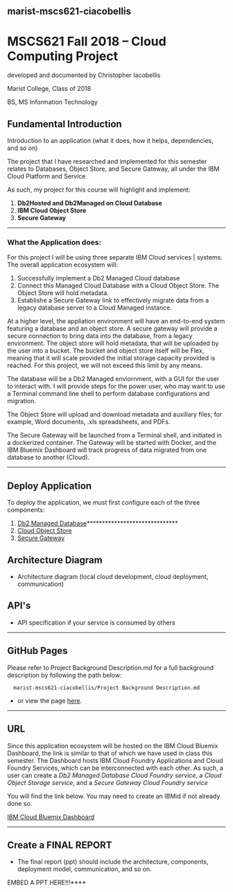 ## marist-mscs621-ciacobellis
# MSCS621 Fall 2018 – Cloud Computing Project

developed and documented by Christopher Iacobellis

Marist College, Class of 2018

BS, MS Information Technology

## Fundamental Introduction
 Introduction to an application (what it does, how it helps, dependencies, and so on)
 
The project that I have researched and implemented for this semester relates to Databases, Object Store, and Secure Gateway, all under the IBM Cloud Platform and Service. 

As such, my project for this course will highlight and implement:

1. **Db2Hosted and Db2Managed on Cloud Database**
2. **IBM Cloud Object Store**
3. **Secure Gateway**

__________________________________________________________________________________________________________________________

### What the Application does:

For this project I will be using three separate IBM Cloud services | systems. The overall application ecosystem will:

1. Successfully implement a Db2 Managed Cloud database 
2. Connect this Managed Cloud Database with a Cloud Object Store. The Object Store will hold metadata.
3. Establishe a Secure Gateway link to effectively migrate data from a legacy database server to a Cloud Managed instance.

At a higher level, the appliation environment will have an end-to-end system featuring a database and an object store. A secure gateway will provide a secure connection to bring data into the database, from a legacy environment. The object store will hold metadata, that will be uploaded by the user into a bucket. The bucket and object store itself will be Flex, meaning that it will scale provided the initial storage capacity provided is reached. For this project, we will not exceed this limit by any means.

The database will be a Db2 Managed enviornment, with a GUI for the user to interact with. I will provide steps for the power user, who may want to use a Terminal command line shell to perform database configurations and migration.

The Object Store will upload and download metadata and auxillary files; for example, Word documents, .xls spreadsheets, and PDFs.

The Secure Gateway will be launched from a Terminal shell, and initiated in a dockerized container. The Gateway will be started with Docker, and the IBM Bluemix Dashboard will track progress of data migrated from one database to another (Cloud).

__________________________________________________________________________________________________________________________

## Deploy Application

To deploy the application, we must first configure each of the three components:

1. [Db2 Managed Database]()******************************
2. [Cloud Object Store]()
3. [Secure Gateway]()

## Architecture Diagram
 + Architecture diagram (local cloud development, cloud deployment, communication)
 
## API's
 + API specification if your service is consumed by others
 
__________________________________________________________________________________________________________________________

## GitHub Pages

Please refer to Project Background Description.md for a full background description by following the path below:
      
      marist-mscs621-ciacobellis/Project Background Description.md
      
- or view the page [here](https://github.com/incredablechris/marist-mscs621-ciacobellis/blob/master/Project%20Background%20Description.md).

__________________________________________________________________________________________________________________________

## URL

Since this application ecosystem will be hosted on the IBM Cloud Bluemix Dashboard, the link is similar to that of which we have used in class this semester. The Dashboard hosts IBM Cloud Foundry Applications and Cloud Foundry Services, which can be interconnected with each other. As such, a user can create a *Db2 Managed Database Cloud Foundry service*, a *Cloud Object Storage service*, and a *Secure Gateway Cloud Foundry service* 

You will find the link below. You may need to create an IBMid if not already done so.

[IBM Cloud Bluemix Dashboard](https://console.bluemix.net/dashboard/apps)

__________________________________________________________________________________________________________________________

## Create a FINAL REPORT
- The final report (ppt) should include the architecture, components, deployment model,
communication, and so on. 

EMBED A PPT HERE!!!****
